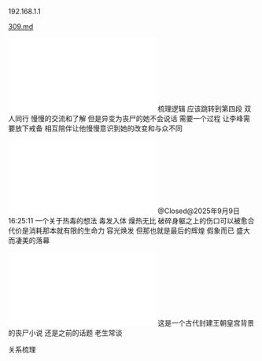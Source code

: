 192.168.1.1


[309.md](../0908/309.md)


![](../0909/307.md)
梳理逻辑 应该跳转到第四段 
双人同行 慢慢的交流和了解  但是异变为丧尸的她不会说话 需要一个过程 让李峰需要放下戒备 
相互陪伴让他慢慢意识到她的改变和与众不同

![](../0909/307.md)
@Closed@2025年9月9日16:25:11 
一个关于热毒的想法
毒发入体 燥热无比 破碎身躯之上的伤口可以被愈合 代价是消耗那本就有限的生命力 容光焕发 但那也就是最后的辉煌 假象而已 盛大而凄美的落幕


![](311.md)
这是一个古代封建王朝皇宫背景的丧尸小说
还是之前的话题 老生常谈  

关系梳理  